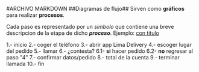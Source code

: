 #ARCHIVO MARKDOWN
##Diagramas de flujo##
Sirven como **gráficos** para realizar **procesos**.

Cada paso es representado por un *simbolo* que contiene una breve descripcion de la etapa de dicho ***proceso***.
Ejemplo:
[con titulo](http://fotos.subefotos.com/a0436023335906efebf6de2ee9314a63o.jpg "ejemplo")


1.- inicio
2.- coger el teléfono
3.- abrir app Lima Delivery
4.- escoger lugar del pedido
5.- llamar
    6.- ¿contesta?
    6.1- **si** hacer pedido
    6.2- **no** regresar al paso "4"
7.- confirmar datos/pedido
8.- total de la cuenta
9.- terminar llamada
10.- fin

